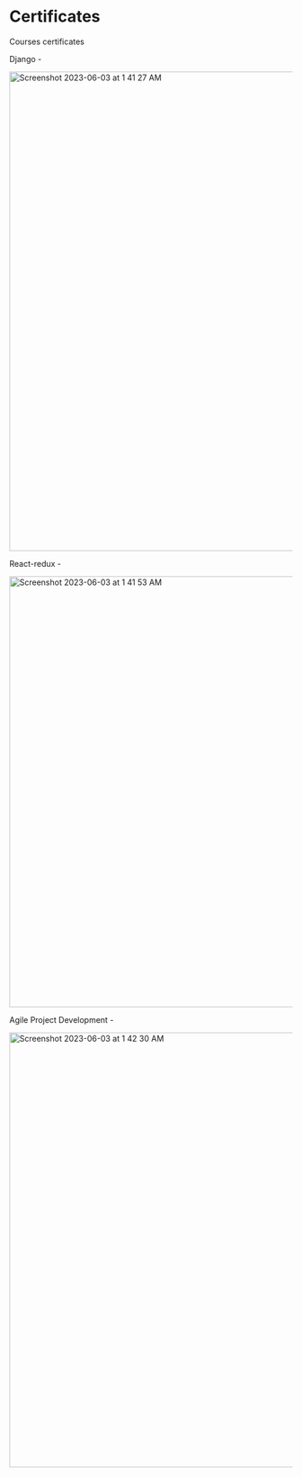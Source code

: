 # Certificates
Courses certificates

Django - 

<img width="851" alt="Screenshot 2023-06-03 at 1 41 27 AM" src="https://github.com/tanaymakharia17/Certificates/assets/55875294/76410f36-996f-4dec-a12b-cb2ed0be7fc3">



React-redux -

<img width="765" alt="Screenshot 2023-06-03 at 1 41 53 AM" src="https://github.com/tanaymakharia17/Certificates/assets/55875294/3ed8d703-97d2-4ee5-936d-910f554c7fca">



Agile Project Development - 

<img width="772" alt="Screenshot 2023-06-03 at 1 42 30 AM" src="https://github.com/tanaymakharia17/Certificates/assets/55875294/1587fb20-ccee-4057-8f3f-6ca5021891e0">

